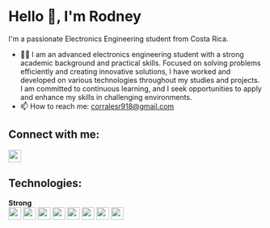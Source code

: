 # Hello 👋, I'm Rodney

I'm a passionate Electronics Engineering student from Costa Rica.

- 🙍‍♂️ I am an advanced electronics engineering student with a strong academic background and practical skills. Focused on solving problems efficiently and creating innovative solutions, I have worked and developed on various technologies throughout my studies and projects. I am committed to continuous learning, and I seek opportunities to apply and enhance my skills in challenging environments.  
- 📫 How to reach me: [corralesr918@gmail.com](mailto:corralesr918@gmail.com)

## Connect with me:
<p align="left">
<a href="https://www.linkedin.com/in/rodney-corrales-cordero-015126246">
<img src="https://img.shields.io/badge/-LinkedIn-blue?style=flat-square&logo=Linkedin&logoColor=white" height="25" />
</a>
</p>

## Technologies:
<p align="left">
<!-- Strong Technologies -->
<strong>Strong</strong><br />
<img src="https://img.shields.io/badge/-C%23-239120?style=flat-square&logo=c-sharp&logoColor=white" height="25" />
<img src="https://img.shields.io/badge/-Python-3776AB?style=flat-square&logo=python&logoColor=white" height="25" />
<img src="https://img.shields.io/badge/-C++-00599C?style=flat-square&logo=c%2B%2B&logoColor=white" height="25" />
<img src="https://img.shields.io/badge/-Assembly-525252?style=flat-square&logoColor=white" height="25" />
<img src="https://img.shields.io/badge/-Automation-FFA500?style=flat-square&logoColor=white" height="25" />
<img src="https://img.shields.io/badge/-Proteus%20Design%20Suite-0082C9?style=flat-square&logoColor=white" height="25" />
<img src="https://img.shields.io/badge/-NI%20Multisim-0071C5?style=flat-square&logoColor=white" height="25" />
<img src="https://img.shields.io/badge/-AutoCAD-0696D7?style=flat-square&logo=autodesk&logoColor=white" height="25" />
</p>
